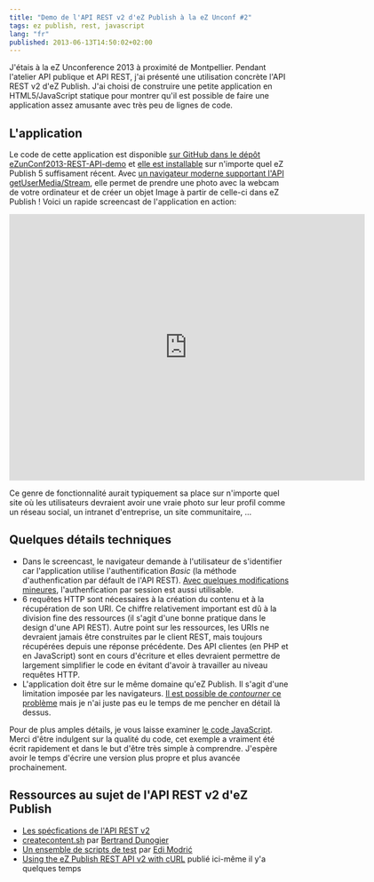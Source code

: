 ```yaml
---
title: "Demo de l'API REST v2 d'eZ Publish à la eZ Unconf #2"
tags: ez publish, rest, javascript
lang: "fr"
published: 2013-06-13T14:50:02+02:00
---
```


J'étais à la eZ Unconference 2013
à proximité de Montpellier. Pendant l'atelier API publique et API REST, j'ai
présenté une utilisation concrète l'API REST v2 d'eZ
Publish. J'ai choisi de
construire une petite application en HTML5/JavaScript statique pour montrer qu'il est possible
de faire une application assez amusante avec très peu de lignes de code.

## L'application

Le code de cette application est disponible [sur GitHub dans le dépôt
eZunConf2013-REST-API-demo](https://github.com/ezunconference/eZunConf2013-REST-API-demo)
et [elle est installable](https://github.com/ezunconference/eZunConf2013-REST-API-demo#install)
sur n'importe quel eZ Publish 5 suffisament récent. Avec [un navigateur moderne
supportant l'API getUserMedia/Stream](http://caniuse.com/stream), elle permet de
prendre une photo avec la webcam de votre ordinateur et de créer un objet Image
à partir de celle-ci dans eZ Publish&nbsp;! Voici un rapide screencast de
l'application en action:

<div class="video-container">
<iframe width="640" height="480" src="https://www.youtube-nocookie.com/embed/4bTClN_4HYg?rel=0"
frameborder="0" allow="autoplay; encrypted-media" allowfullscreen></iframe>
</div>

Ce genre de fonctionnalité aurait typiquement sa place sur n'importe quel site
où les utilisateurs devraient avoir une vraie photo sur leur profil comme un
réseau social, un intranet d'entreprise, un site communitaire,&nbsp;…

## Quelques détails techniques

* Dans le screencast, le navigateur demande à l'utilisateur de s'identifier car
  l'application utilise l'authentification *Basic* (la méthode d'authenfication
par défault de l'API REST). [Avec quelques modifications
mineures](https://github.com/ezunconference/eZunConf2013-REST-API-demo#session-authentication),
l'authenfication par session est aussi utilisable.
* 6 requêtes HTTP sont nécessaires à la création du contenu et à la récupération
  de son URI. Ce chiffre relativement important est dû à la division fine des
ressources (il s'agit d'une bonne pratique dans le design d'une API REST). Autre
point sur les ressources, les URIs ne devraient jamais être construites par le
client REST, mais toujours récupérées depuis une réponse précédente. Des API
clientes (en PHP et en JavaScript) sont en cours d'écriture et elles devraient
permettre de largement simplifier le code en évitant d'avoir à travailler au
niveau requêtes HTTP.
* L'application doit être sur le même domaine qu'eZ Publish. Il s'agit d'une
  limitation imposée par les navigateurs. [Il est possible de *contourner* ce
problème](https://developer.mozilla.org/en-US/docs/HTTP/Access_control_CORS)
mais je n'ai juste pas eu le temps de me pencher en détail là dessus.

Pour de plus amples détails, je vous laisse examiner [le code
JavaScript](https://github.com/ezunconference/eZunConf2013-REST-API-demo/blob/master/demorest/index.htm#L46). Merci
d'être indulgent sur la qualité du code, cet exemple a vraiment été écrit
rapidement et dans le but d'être très simple à comprendre. J'espère avoir le
temps d'écrire une version plus propre et plus avancée prochainement.

## Ressources au sujet de l'API REST v2 d'eZ Publish

* [Les spécfications de l'API REST
  v2](https://github.com/ezsystems/ezpublish-kernel/blob/master/doc/specifications/rest/REST-API-V2.rst)
* [createcontent.sh](https://gist.github.com/bdunogier/3918294) par [Bertrand Dunogier](http://share.ez.no/community/profile/10106)
* [Un ensemble de scripts de test](https://github.com/emodric/ezpRestScripts) par [Edi Modrić](http://share.ez.no/community/profile/89539)
* [Using the eZ Publish REST API v2 with
  cURL](http://damien.pobel.fr/post/ez-publish-rest-curl) publié ici-même il y'a
quelques temps
